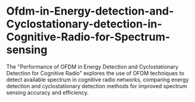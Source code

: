 # Ofdm-in-Energy-detection-and-Cyclostationary-detection-in-Cognitive-Radio-for-Spectrum-sensing
The "Performance of OFDM in Energy Detection and Cyclostationary Detection for Cognitive Radio" explores the use of OFDM techniques to detect available spectrum in cognitive radio networks, comparing energy detection and cyclostationary detection methods for improved spectrum sensing accuracy and efficiency.
